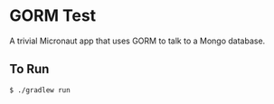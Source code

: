 # GORM Test

A trivial Micronaut app that uses GORM to talk to a Mongo database.

## To Run

    $ ./gradlew run
